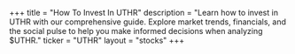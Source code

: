 +++
title = "How To Invest In UTHR"
description = "Learn how to invest in UTHR with our comprehensive guide. Explore market trends, financials, and the social pulse to help you make informed decisions when analyzing $UTHR."
ticker = "UTHR"
layout = "stocks"
+++

